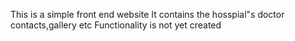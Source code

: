 This is a simple front end website 
It contains the hosspial"s doctor contacts,gallery etc
Functionality is not yet created
